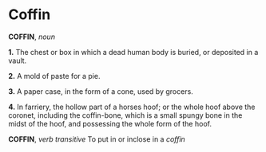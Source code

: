 # Coffin

**COFFIN**, _noun_

**1.** The chest or box in which a dead human body is buried, or deposited in a vault.

**2.** A mold of paste for a pie.

**3.** A paper case, in the form of a cone, used by grocers.

**4.** In farriery, the hollow part of a horses hoof; or the whole hoof above the coronet, including the coffin-bone, which is a small spungy bone in the midst of the hoof, and possessing the whole form of the hoof.

**COFFIN**, _verb transitive_ To put in or inclose in a _coffin_